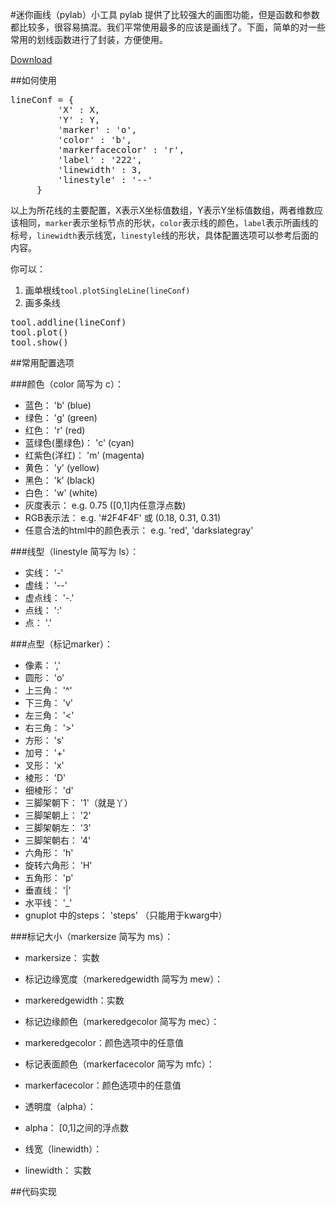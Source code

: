 #迷你画线（pylab）小工具
pylab 提供了比较强大的画图功能，但是函数和参数都比较多，很容易搞混。我们平常使用最多的应该是画线了。下面，简单的对一些常用的划线函数进行了封装，方便使用。

<a href="https://gist.github.com/LixinZhang/5796875">Download</a>


##如何使用
<pre>
lineConf = {
         'X' : X,
         'Y' : Y,
         'marker' : 'o',
         'color' : 'b',
         'markerfacecolor' : 'r',
         'label' : '222',
         'linewidth' : 3,
         'linestyle' : '--'
     }
</pre>

以上为所花线的主要配置，X表示X坐标值数组，Y表示Y坐标值数组，两者维数应该相同，<code>marker</code>表示坐标节点的形状，<code>color</code>表示线的颜色，<code>label</code>表示所画线的标号，<code>linewidth</code>表示线宽，<code>linestyle</code>线的形状，具体配置选项可以参考后面的内容。

你可以：

1.	画单根线<code>tool.plotSingleLine(lineConf)</code>
2.	画多条线
<pre>
tool.addline(lineConf)
tool.plot()
tool.show()
</pre>	

##常用配置选项


###颜色（color 简写为 c）：

*	蓝色： 'b' (blue)
*	绿色： 'g' (green)
*	红色： 'r' (red)
*	蓝绿色(墨绿色)： 'c' (cyan)
*	红紫色(洋红)： 'm' (magenta)
*	黄色： 'y' (yellow)
*	黑色： 'k' (black)
*	白色： 'w' (white)
*	灰度表示： e.g. 0.75 ([0,1]内任意浮点数)
*	RGB表示法： e.g. '#2F4F4F' 或 (0.18, 0.31, 0.31)
*	任意合法的html中的颜色表示： e.g. 'red', 'darkslategray'



###线型（linestyle 简写为 ls）：

*	实线： '-'
*	虚线： '--'
*	虚点线： '-.'
*	点线： ':'
*	点： '.' 



###点型（标记marker）：

*	像素： ','
*	圆形： 'o'
*	上三角： '^'
*	下三角： 'v'
*	左三角： '<'
*	右三角： '>'
*	方形： 's'
*	加号： '+' 
*	叉形： 'x'
*	棱形： 'D'
*	细棱形： 'd'
*	三脚架朝下： '1'（就是丫）
*	三脚架朝上： '2'
*	三脚架朝左： '3'
*	三脚架朝右： '4'
*	六角形： 'h'
*	旋转六角形： 'H'
*	五角形： 'p'
*	垂直线： '|'
*	水平线： '_'
*	gnuplot 中的steps： 'steps' （只能用于kwarg中）


###标记大小（markersize 简写为 ms）： 

*	markersize： 实数 
*	标记边缘宽度（markeredgewidth 简写为 mew）：

*	markeredgewidth：实数
*	标记边缘颜色（markeredgecolor 简写为 mec）：

*	markeredgecolor：颜色选项中的任意值
*	标记表面颜色（markerfacecolor 简写为 mfc）：

*	markerfacecolor：颜色选项中的任意值
*	透明度（alpha）：

*	alpha： [0,1]之间的浮点数
*	线宽（linewidth）：

*	linewidth： 实数

##代码实现

<script src="https://gist.github.com/LixinZhang/5796875.js"></script>
